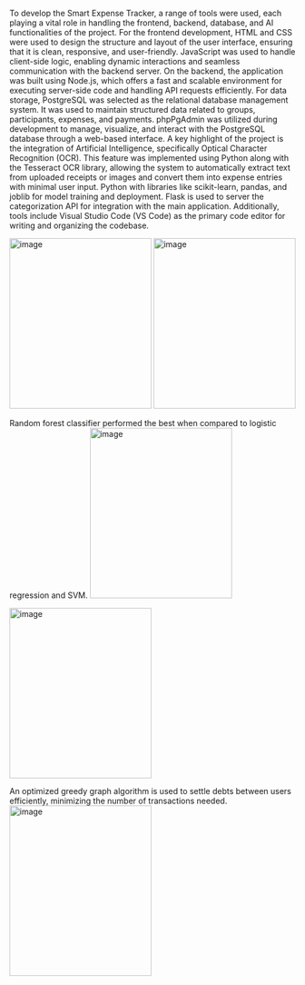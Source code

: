 To develop the Smart Expense Tracker, a range of tools were used, each playing a vital role in handling the frontend, backend, database, and AI functionalities of the project.
For the frontend development, HTML and CSS were used to design the structure and layout of the user interface, ensuring that it is clean, responsive, and user-friendly. JavaScript was used to handle client-side logic, enabling dynamic interactions and seamless communication with the backend server.
On the backend, the application was built using Node.js, which offers a fast and scalable environment for executing server-side code and handling API requests efficiently.
For data storage, PostgreSQL was selected as the relational database management system. It was used to maintain structured data related to groups, participants, expenses, and payments. phpPgAdmin was utilized during development to manage, visualize, and interact with the PostgreSQL database through a web-based interface.
A key highlight of the project is the integration of Artificial Intelligence, specifically Optical Character Recognition (OCR). This feature was implemented using Python along with the Tesseract OCR library, allowing the system to automatically extract text from uploaded receipts or images and convert them into expense entries with minimal user input.
Python with libraries like scikit-learn, pandas, and joblib for model training and deployment. Flask is used to server the categorization API for integration with the main application.
Additionally, tools include Visual Studio Code (VS Code) as the primary code editor for writing and organizing the codebase.

<img width="250" height="300" alt="image" src="https://github.com/user-attachments/assets/e6b1e520-2f72-4a8a-b198-c491438c9eff" />

<img width="250" height="300" alt="image" src="https://github.com/user-attachments/assets/dc983b12-c58e-4f98-a163-aa751cdfe00b" />

Random forest classifier performed the best when compared to logistic regression and SVM.
<img width="250" height="300" alt="image" src="https://github.com/user-attachments/assets/3878705d-1ec0-48fd-ba3e-278b54f255d8" />


<img width="250" height="300" alt="image" src="https://github.com/user-attachments/assets/c85ff0b8-63fe-4074-9585-86b0db3bb0e2" />

An optimized greedy graph algorithm is used to settle debts between users efficiently, minimizing the number of transactions needed.
<img width="250" height="300" alt="image" src="https://github.com/user-attachments/assets/e4bda51a-1454-4896-ac7e-1587aad21bc0" />
